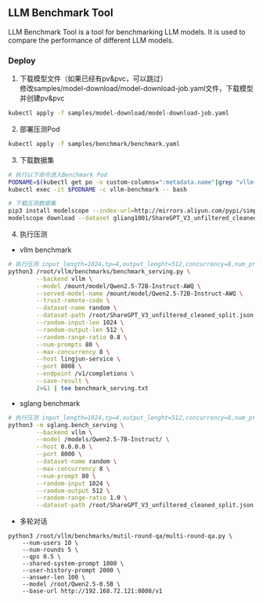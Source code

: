 ## LLM Benchmark Tool
LLM Benchmark Tool is a tool for benchmarking LLM models. It is used to compare the performance of different LLM models.


### Deploy
1. 下载模型文件（如果已经有pv&pvc，可以跳过）  
修改samples/model-download/model-download-job.yaml文件，下载模型并创建pv&pvc
```bash
kubectl apply -f samples/model-download/model-download-job.yaml 
```
2. 部署压测Pod  
```bash
kubectl apply -f samples/benchmark/benchmark.yaml
```
3. 下载数据集
```bash
# 执行以下命令进入Benchmark Pod
PODNAME=$(kubectl get po -o custom-columns=":metadata.name"|grep "vllm-benchmark")
kubectl exec -it $PODNAME -c vllm-benchmark -- bash

# 下载压测数据集
pip3 install modelscope --index-url=http://mirrors.aliyun.com/pypi/simple/ --trusted-host=mirrors.aliyun.com
modelscope download --dataset gliang1001/ShareGPT_V3_unfiltered_cleaned_split ShareGPT_V3_unfiltered_cleaned_split.json --local_dir /root/
```
4. 执行压测
- vllm benchmark
```bash
# 执行压测 input_length=1024,tp=4,output_lenght=512,concurrency=8,num_prompts=80
python3 /root/vllm/benchmarks/benchmark_serving.py \
        --backend vllm \
        --model /mount/model/Qwen2.5-72B-Instruct-AWQ \
        --served-model-name /mount/model/Qwen2.5-72B-Instruct-AWQ \
        --trust-remote-code \
        --dataset-name random \
        --dataset-path /root/ShareGPT_V3_unfiltered_cleaned_split.json \
        --random-input-len 1024 \
        --random-output-len 512 \
        --random-range-ratio 0.8 \
        --num-prompts 80 \
        --max-concurrency 8 \
        --host lingjun-service \
        --port 8008 \
        --endpoint /v1/completions \
        --save-result \
        2>&1 | tee benchmark_serving.txt
```
- sglang benchmark
```bash
# 执行压测 input_length=1024,tp=4,output_lenght=512,concurrency=8,num_prompts=80
python3 -m sglang.bench_serving \
        --backend vllm \
        --model /models/Qwen2.5-7B-Instruct/ \
        --host 0.0.0.0 \
        --port 8000 \
        --dataset-name random \
        --max-concurrency 8 \
        --num-prompt 80 \
        --random-input 1024 \
        --random-output 512 \
        --random-range-ratio 1.0 \
        --dataset-path /root/ShareGPT_V3_unfiltered_cleaned_split.json > benchmark-vllm-result.txt
```

- 多轮对话
```shell
python3 /root/vllm/benchmarks/mutil-round-qa/multi-round-qa.py \
    --num-users 10 \
    --num-rounds 5 \
    --qps 0.5 \
    --shared-system-prompt 1000 \
    --user-history-prompt 2000 \
    --answer-len 100 \
    --model /root/Qwen2.5-0.5B \
    --base-url http://192.168.72.121:8008/v1
```